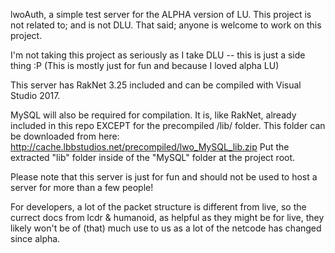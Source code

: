 lwoAuth, a simple test server for the ALPHA version of LU.
This project is not related to; and is not DLU.
That said; anyone is welcome to work on this project.


I'm not taking this project as seriously as I take DLU -- this is just a side thing :P
(This is mostly just for fun and because I loved alpha LU)

This server has RakNet 3.25 included and can be compiled with Visual Studio 2017.

MySQL will also be required for compilation. It is, like RakNet, already included in this repo EXCEPT for the precompiled /lib/ folder.
This folder can be downloaded from here: http://cache.lbbstudios.net/precompiled/lwo_MySQL_lib.zip
Put the extracted "lib" folder inside of the "MySQL" folder at the project root.

Please note that this server is just for fun and should not be used to host a server for more than a few people!

For developers, a lot of the packet structure is different from live, so the currect docs from lcdr & humanoid, as helpful as they might be for live, they likely won't be of (that) much use to us as a lot of the netcode has changed since alpha.